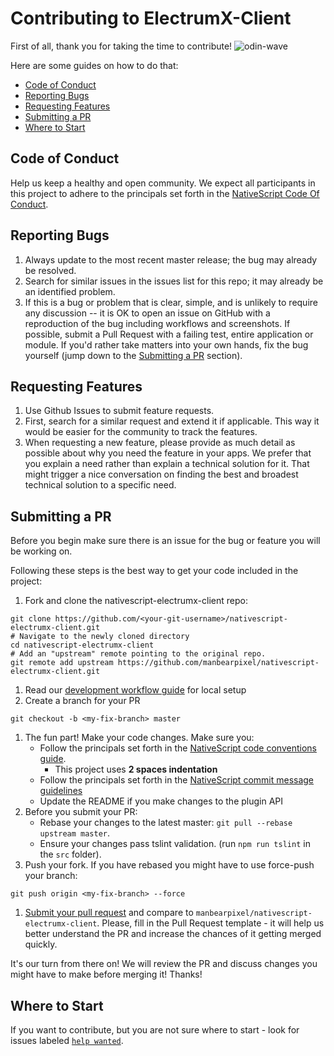 # Contributing to ElectrumX-Client

First of all, thank you for taking the time to contribute! ![odin-wave](https://odin.nyc3.digitaloceanspaces.com/odin-wave-24x24.png)

Here are some guides on how to do that:

- [Code of Conduct](https://github.com/manbearpixel/nativescript-electrumx-client/blob/master/CONTRIBUTING.md#code-of-conduct)
- [Reporting Bugs](https://github.com/manbearpixel/nativescript-electrumx-client/blob/master/CONTRIBUTING.md#reporting-bugs)
- [Requesting Features](https://github.com/manbearpixel/nativescript-electrumx-client/blob/master/CONTRIBUTING.md#requesting-features)
- [Submitting a PR](https://github.com/manbearpixel/nativescript-electrumx-client/blob/master/CONTRIBUTING.md#submitting-a-pr)
- [Where to Start](https://github.com/manbearpixel/nativescript-electrumx-client/blob/master/CONTRIBUTING.md#where-to-start)

## Code of Conduct

Help us keep a healthy and open community. We expect all participants in this project to adhere to the principals set forth in the [NativeScript Code Of Conduct](https://github.com/NativeScript/codeofconduct).

## Reporting Bugs

1. Always update to the most recent master release; the bug may already be resolved.
2. Search for similar issues in the issues list for this repo; it may already be an identified problem.
3. If this is a bug or problem that is clear, simple, and is unlikely to require any discussion -- it is OK to open an issue on GitHub with a reproduction of the bug including workflows and screenshots. If possible, submit a Pull Request with a failing test, entire application or module. If you'd rather take matters into your own hands, fix the bug yourself (jump down to the [Submitting a PR](https://github.com/manbearpixel/nativescript-electrumx-client/blob/master/CONTRIBUTING.md#submitting-a-pr) section).

## Requesting Features

1. Use Github Issues to submit feature requests.
2. First, search for a similar request and extend it if applicable. This way it would be easier for the community to track the features.
3. When requesting a new feature, please provide as much detail as possible about why you need the feature in your apps. We prefer that you explain a need rather than explain a technical solution for it. That might trigger a nice conversation on finding the best and broadest technical solution to a specific need.

## Submitting a PR

Before you begin make sure there is an issue for the bug or feature you will be working on.

Following these steps is the best way to get your code included in the project:

1. Fork and clone the nativescript-electrumx-client repo:

```
git clone https://github.com/<your-git-username>/nativescript-electrumx-client.git
# Navigate to the newly cloned directory
cd nativescript-electrumx-client
# Add an "upstream" remote pointing to the original repo.
git remote add upstream https://github.com/manbearpixel/nativescript-electrumx-client.git
```

1. Read our [development workflow guide](https://github.com/manbearpixel/nativescript-electrumx-client/blob/master/DevelopmentWorkflow.md) for local setup
2. Create a branch for your PR

```
git checkout -b <my-fix-branch> master
```

1. The fun part! Make your code changes. Make sure you:
   - Follow the principals set forth in the [NativeScript code conventions guide](https://github.com/NativeScript/NativeScript/blob/master/CodingConvention.md).
     - This project uses  **2 spaces indentation**
   - Follow the principals set forth in the [NativeScript commit message guidelines](https://github.com/NativeScript/NativeScript/blob/master/CONTRIBUTING.md#-commit-message-guidelines)
   - Update the README if you make changes to the plugin API
2. Before you submit your PR:
   - Rebase your changes to the latest master: `git pull --rebase upstream master`.
   - Ensure your changes pass tslint validation. (run `npm run tslint` in the `src` folder).
3. Push your fork. If you have rebased you might have to use force-push your branch:

```
git push origin <my-fix-branch> --force
```

1. [Submit your pull request](https://github.com/manbearpixel/nativescript-electrumx-client/compare) and compare to `manbearpixel/nativescript-electrumx-client`. Please, fill in the Pull Request template - it will help us better understand the PR and increase the chances of it getting merged quickly.

It's our turn from there on! We will review the PR and discuss changes you might have to make before merging it! Thanks!

## Where to Start

If you want to contribute, but you are not sure where to start - look for issues labeled [`help wanted`](https://github.com/manbearpixel/nativescript-electrumx-client/issues?q=is%3Aopen+is%3Aissue+label%3A%22help+wanted%22).
